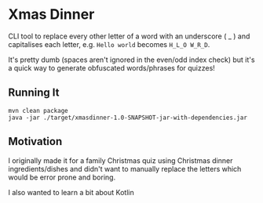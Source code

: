 # Xmas Dinner

CLI tool to replace every other letter of a word with an underscore ( \_ ) and capitalises each letter, e.g.
`Hello world` becomes `H_L_O W_R_D`.

It's pretty dumb (spaces aren't ignored in the even/odd index check) but it's a quick way to generate obfuscated words/phrases for quizzes!

## Running It

```
mvn clean package
java -jar ./target/xmasdinner-1.0-SNAPSHOT-jar-with-dependencies.jar
```

## Motivation

I originally made it for a family Christmas quiz using Christmas dinner ingredients/dishes and didn't want to manually replace the letters which would be error prone and boring.

I also wanted to learn a bit about Kotlin
